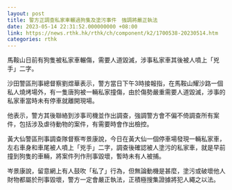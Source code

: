 ```yaml
---
layout: post
title: 警方正調查私家車輾過狗隻及塗污事件　強調將嚴正執法
date: 2023-05-14 22:31:52.000000000 +08:00
link: https://news.rthk.hk/rthk/ch/component/k2/1700538-20230514.htm
categories: rthk
---
```


馬鞍山日前有狗隻被私家車輾傷，需要人道毀滅，涉事私家車其後被人噴上「兇手」二字。

沙田警區刑事總督察劉煜華表示，警方當日下午3時接報指，在馬鞍山耀沙路一個私人燒烤場外，有一隻唐狗被一輛私家撞傷，由於傷勢嚴重需要人道毀滅，涉事的私家車當時未有停車就離開現場。

他表示，警方其後聯絡到涉事司機並作出調查，強調警方會不偏不倚調查所有案件，包括涉及虐待動物的案件，有需要時會作出檢控。

黃大仙警區刑事調查隊督察岑景康說，今日在黃大仙一個停車場發現一輛私家車，左右車身和車尾被人噴上「兇手」二字，調查後確認被人塗污的私家車，就是早前撞到狗隻的車輛，將案件列作刑事毀壞，暫時未有人被捕。

岑景康說，留意網上有人鼓吹「私了」行為，但無論動機是甚麼，塗污或破壞他人財物都屬於刑事毀壞，警方一定會嚴正執法，正積極搜集證據將犯人繩之以法。
